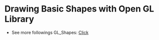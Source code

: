 # Drawing Basic Shapes with Open GL Library

* See more followings GL_Shapes:
[Click](https://drive.google.com/open?id=1uEKKqsedJMHNv4rqOl_aUJSnHqawXUvn)